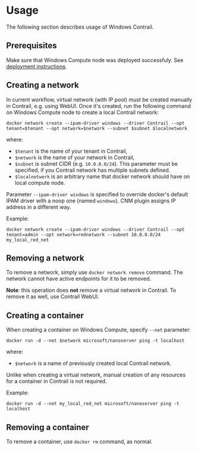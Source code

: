 # Usage

The following section describes usage of Windows Contrail.

## Prerequisites

Make sure that Windows Compute node was deployed successfuly. See [deployment instructions](./deployment.md).

## Creating a network

In current workflow, virtual network (with IP pool) must be created manually in
Contrail, e.g. using WebUI. Once it's created, run the following command on Windows
Compute node to create a local Contrail network:

    docker network create --ipam-driver windows --driver Contrail --opt tenant=$tenant --opt network=$network --subnet $subnet $localnetwork

where:

* `$tenant` is the name of your tenant in Contrail,
* `$network` is the name of your network in Contrail,
* `$subnet` is subnet CIDR (e.g. `10.0.0.0/24`). This parameter must be specified, if you Contrail network has multiple subnets defined.
* `$localnetwork` is an arbitrary name that docker network should have on local compute node.

Parameter `--ipam-driver windows` is specified to override docker's default IPAM
driver with a noop one (named `windows`). CNM plugin assigns IP address in a
different way.

Example:

    docker network create --ipam-driver windows --driver Contrail --opt tenant=admin --opt network=rednetwork --subnet 10.0.0.0/24 my_local_red_net

## Removing a network

To remove a network, simply use `docker network remove` command. The network cannot
have active endpoints for it to be removed.

**Note**: this operation does **not** remove a virtual network in Contrail. To
remove it as well, use Contrail WebUI.

## Creating a container

When creating a container on Windows Compute, specify `--net` parameter:

    docker run -d --net $network microsoft/nanoserver ping -t localhost

where:

* `$network` is a name of previously created local Contrail network.

Unlike when creating a virtual network, manual creation of any resources for a container
in Contrail is not required.

Example:

    docker run -d --net my_local_red_net microsoft/nanoserver ping -t localhost

## Removing a container

To remove a container, use `docker rm` command, as normal.
